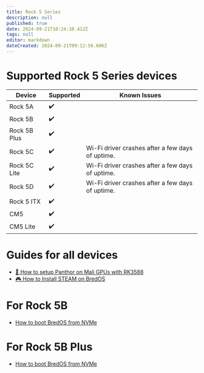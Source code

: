 ```yaml
---
title: Rock 5 Series
description: null
published: true
date: 2024-09-21T10:24:10.412Z
tags: null
editor: markdown
dateCreated: 2024-09-21T09:12:56.606Z
---
```


# Supported Rock 5 Series devices

| Device       | Supported | Known Issues                                                     |
| ------------ | --------- | ---------------------------------------------------------------- |
| Rock 5A      | ✔️        |                                                                  |
| Rock 5B      | ✔️        |                                                                  |
| Rock 5B Plus | ✔️        |                                                                  |
| Rock 5C      | ✔️        | Wi-Fi driver crashes after a few days of uptime. |
| Rock 5C Lite | ✔️        | Wi-Fi driver crashes after a few days of uptime. |
| Rock 5D      | ✔️        | Wi-Fi driver crashes after a few days of uptime. |
| Rock 5 ITX   | ✔️        |                                                                  |
| CM5          | ✔️        |                                                                  |
| CM5 Lite     | ✔️        |                                                                  |

# Guides for all devices

- [🐾 How to setup Panthor on Mali GPUs with RK3588](/en/how-to/how-to-setup-panthor)
- [🎮  How to Install STEAM on BredOS](/en/how-to/how-to-install-steam)

# For Rock 5B

- [How to boot BredOS from NVMe](/en/rock-5/how-to-boot-from-nvme)

# For Rock 5B Plus

- [How to boot BredOS from NVMe](/en/rock-5/how-to-boot-from-nvme)